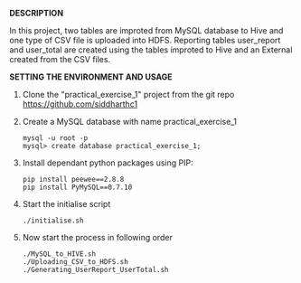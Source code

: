 **DESCRIPTION**

In this project, two tables are improted from MySQL database to Hive and one type of CSV file is uploaded into HDFS. Reporting tables user_report and user_total are created using the tables improted to Hive and an External created from the CSV files.

**SETTING THE ENVIRONMENT AND USAGE**

1. Clone the "practical_exercise_1" project from the git repo https://github.com/siddharthc1

2. Create a MySQL database with name practical_exercise_1

    ```
    mysql -u root -p
    mysql> create database practical_exercise_1; 
    ```
    
3. Install dependant python packages using PIP:
    
    ```
    pip install peewee==2.8.8
    pip install PyMySQL==0.7.10
    ```
        
4. Start the initialise script
    
    ```
    ./initialise.sh
    ```

5. Now start the process in following order

    ```
    ./MySQL_to_HIVE.sh
    ./Uploading_CSV_to_HDFS.sh
    ./Generating_UserReport_UserTotal.sh
    ```
    

